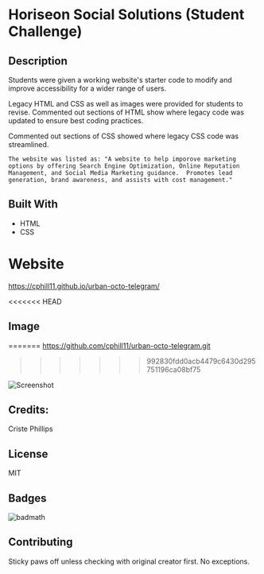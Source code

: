 # Horiseon Social Solutions  (Student Challenge)

## Description

Students were given a working website's starter code to modify and improve accessibility for a wider range of users.

Legacy HTML and CSS as well as images were provided for students to revise.  Commented out sections of HTML show where legacy code was updated to ensure best coding practices.

Commented out sections of CSS showed where legacy CSS code was streamlined.

    The website was listed as: "A website to help imporove marketing options by offering Search Engine Optimization, Online Reputation Management, and Social Media Marketing guidance.  Promotes lead generation, brand awareness, and assists with cost management."



## Built With
* HTML
* CSS

# Website
https://cphill11.github.io/urban-octo-telegram/

<<<<<<< HEAD
## Image
=======
https://github.com/cphill11/urban-octo-telegram.git

>>>>>>> 992830fdd0acb4479c6430d295751196ca08bf75

![Screenshot](/assets/images/screenshot.png)


## Credits:

Criste Phillips 

## License
MIT

## Badges
![badmath](https://img.shields.io/github/languages/top/nielsenjared/badmath)

## Contributing
Sticky paws off unless checking with original creator first.  No exceptions.
